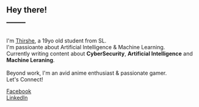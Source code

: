 
## Hey there! <br>_____
<br>
I'm <a href="https://web.facebook.com/thirshe.perera">Thirshe,</a> a 19yo old student from SL. <br>
I'm passioante about Artificial Intelligence & Machine Learning. <br>
Currently writing content about <b>CyberSecurity</b>, <b>Artificial Intelligence</b> and <b>Machine Leraning</b>.<br>

<br>
Beyond work, I'm an avid anime enthusiast & passionate gamer.
<br>
Let's Connect!<br>




 [Facebook](https://web.facebook.com/thirshe.perera)<br>[LinkedIn](https://www.linkedin.com/in/thirshe-perera-109644276/?lipi=urn%3Ali%3Apage%3Aprofile_common_profile_index%3Bd5c976e4-ae37-497b-b3bd-851b508d983c)</font>


